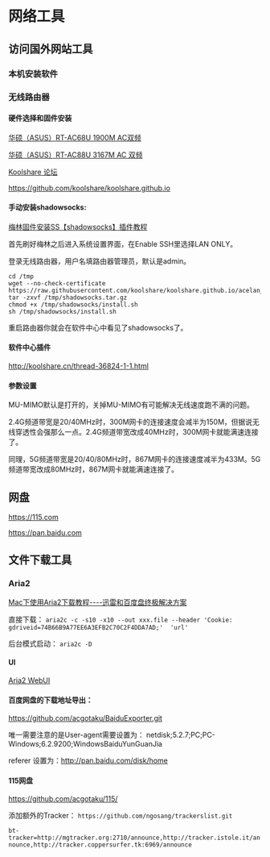 # 网络工具

## 访问国外网站工具

### 本机安装软件


### 无线路由器

#### 硬件选择和固件安装

[华硕（ASUS）RT-AC68U 1900M AC双频](https://item.jd.com/1035733.html)

[华硕（ASUS）RT-AC88U 3167M AC 双频](https://item.jd.com/2104499.html)

[Koolshare 论坛](http://koolshare.cn/forum.php)

https://github.com/koolshare/koolshare.github.io

#### 手动安装shadowsocks:

[梅林固件安装SS【shadowsocks】插件教程](https://blog.xtrboy.com/?post=8852)

首先刷好梅林之后进入系统设置界面，在Enable SSH里选择LAN ONLY。

登录无线路由器，用户名填路由器管理员，默认是admin。

```
cd /tmp
wget --no-check-certificate https://raw.githubusercontent.com/koolshare/koolshare.github.io/acelan_softcenter_ui/shadowsocks/shadowsocks.tar.gz
tar -zxvf /tmp/shadowsocks.tar.gz
chmod +x /tmp/shadowsocks/install.sh
sh /tmp/shadowsocks/install.sh
```

重启路由器你就会在软件中心中看见了shadowsocks了。

#### 软件中心插件

http://koolshare.cn/thread-36824-1-1.html

#### 参数设置

MU-MIMO默认是打开的，关掉MU-MIMO有可能解决无线速度跑不满的问题。

2.4G频道带宽是20/40MHz时，300M网卡的连接速度会减半为150M，但据说无线穿透性会强那么一点。2.4G频道带宽改成40MHz时，300M网卡就能满速连接了。

同理，5G频道带宽是20/40/80MHz时，867M网卡的连接速度减半为433M。5G频道带宽改成80MHz时，867M网卡就能满速连接了。

## 网盘

https://115.com

https://pan.baidu.com

## 文件下载工具

### Aria2

[Mac下使用Aria2下载教程----迅雷和百度盘终极解决方案](http://blog.csdn.net/skymyxvincent/article/details/75009226)

直接下载：
`aria2c -c -s10 -x10 --out xxx.file --header 'Cookie: gdriveid=74B66B9A77EE6A3EFB2C70C2F4DDA7AD;'  'url'`

后台模式启动：
`aria2c -D`

#### UI

[ Aria2 WebUI](https://ziahamza.github.io/webui-aria2/)

#### 百度网盘的下载地址导出：

https://github.com/acgotaku/BaiduExporter.git

唯一需要注意的是User-agent需要设置为： netdisk;5.2.7;PC;PC-Windows;6.2.9200;WindowsBaiduYunGuanJia

referer 设置为：http://pan.baidu.com/disk/home 

#### 115网盘

https://github.com/acgotaku/115/

添加额外的Tracker：
`https://github.com/ngosang/trackerslist.git`

`bt-tracker=http://mgtracker.org:2710/announce,http://tracker.istole.it/announce,http://tracker.coppersurfer.tk:6969/announce`